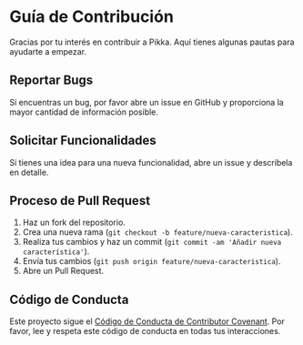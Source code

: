 # Guía de Contribución

Gracias por tu interés en contribuir a Pikka. Aquí tienes algunas pautas para ayudarte a empezar.

## Reportar Bugs

Si encuentras un bug, por favor abre un issue en GitHub y proporciona la mayor cantidad de información posible.

## Solicitar Funcionalidades

Si tienes una idea para una nueva funcionalidad, abre un issue y descríbela en detalle.

## Proceso de Pull Request

1. Haz un fork del repositorio.
2. Crea una nueva rama (`git checkout -b feature/nueva-caracteristica`).
3. Realiza tus cambios y haz un commit (`git commit -am 'Añadir nueva característica'`).
4. Envía tus cambios (`git push origin feature/nueva-caracteristica`).
5. Abre un Pull Request.

## Código de Conducta

Este proyecto sigue el [Código de Conducta de Contributor Covenant](https://www.contributor-covenant.org/es/version/2/0/code_of_conduct/). Por favor, lee y respeta este código de conducta en todas tus interacciones.
